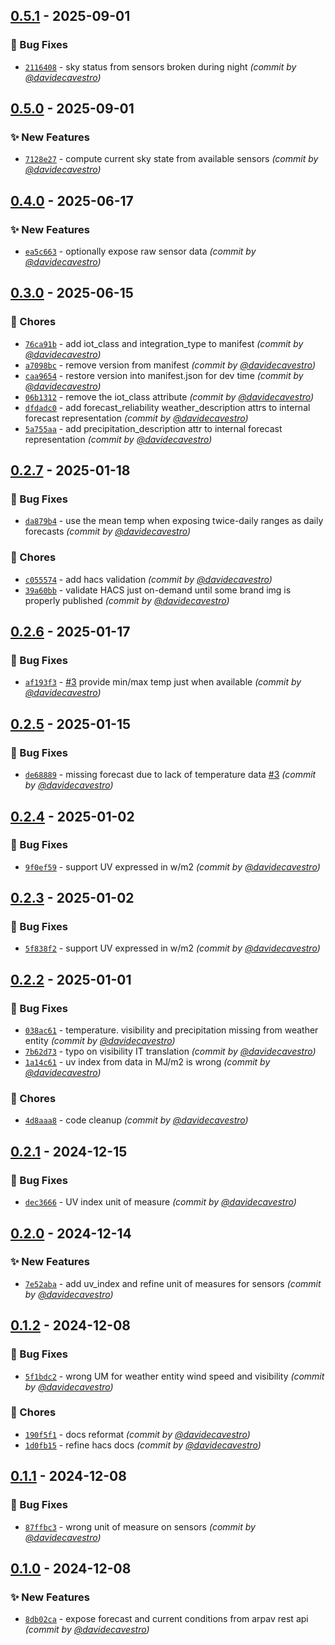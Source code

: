 
## [0.5.1] - 2025-09-01
### :bug: Bug Fixes
- [`2116408`](https://github.com/davidecavestro/arpa-veneto-weather/commit/211640846471236488f7d588d2c07179a5f38651) - sky status from sensors broken during night *(commit by [@davidecavestro](https://github.com/davidecavestro))*


## [0.5.0] - 2025-09-01
### :sparkles: New Features
- [`7128e27`](https://github.com/davidecavestro/arpa-veneto-weather/commit/7128e2740ae0caf16c7e381344d05372028d3297) - compute current sky state from available sensors *(commit by [@davidecavestro](https://github.com/davidecavestro))*


## [0.4.0] - 2025-06-17
### :sparkles: New Features
- [`ea5c663`](https://github.com/davidecavestro/arpa-veneto-weather/commit/ea5c663d52eeb333f500acfc2fd33ba24936899f) - optionally expose raw sensor data *(commit by [@davidecavestro](https://github.com/davidecavestro))*


## [0.3.0] - 2025-06-15
### :wrench: Chores
- [`76ca91b`](https://github.com/davidecavestro/arpa-veneto-weather/commit/76ca91b7ab6de97e16935c436d6c9cb6092792e4) - add iot_class and integration_type to manifest *(commit by [@davidecavestro](https://github.com/davidecavestro))*
- [`a7098bc`](https://github.com/davidecavestro/arpa-veneto-weather/commit/a7098bc55df3dd196922d2c464e84a41d396d0b1) - remove version from manifest *(commit by [@davidecavestro](https://github.com/davidecavestro))*
- [`caa9654`](https://github.com/davidecavestro/arpa-veneto-weather/commit/caa965413c927dba514f277b4aa020fd189bb7c7) - restore version into manifest.json for dev time *(commit by [@davidecavestro](https://github.com/davidecavestro))*
- [`06b1312`](https://github.com/davidecavestro/arpa-veneto-weather/commit/06b1312643cfe108b4a995048bbb7cebced717c5) - remove the iot_class attribute *(commit by [@davidecavestro](https://github.com/davidecavestro))*
- [`dfdadc0`](https://github.com/davidecavestro/arpa-veneto-weather/commit/dfdadc08e165fbd5d1366bb7629c097bbd691804) - add forecast_reliability weather_description attrs to internal forecast representation *(commit by [@davidecavestro](https://github.com/davidecavestro))*
- [`5a755aa`](https://github.com/davidecavestro/arpa-veneto-weather/commit/5a755aa4da13aac2ed2bebb230c6f4bc7f549b83) - add precipitation_description attr to internal forecast representation *(commit by [@davidecavestro](https://github.com/davidecavestro))*


## [0.2.7] - 2025-01-18
### :bug: Bug Fixes
- [`da879b4`](https://github.com/davidecavestro/arpa-veneto-weather/commit/da879b47cf8469d2151a97769805890b9b3a1f6e) - use the mean temp when exposing twice-daily ranges as daily forecasts *(commit by [@davidecavestro](https://github.com/davidecavestro))*

### :wrench: Chores
- [`c055574`](https://github.com/davidecavestro/arpa-veneto-weather/commit/c0555748d8341148825045302e0e9f6732eedf51) - add hacs validation *(commit by [@davidecavestro](https://github.com/davidecavestro))*
- [`39a60bb`](https://github.com/davidecavestro/arpa-veneto-weather/commit/39a60bb5cee6eded1bb17608f43f9b43dcc68a2f) - validate HACS just on-demand until some brand img is properly published *(commit by [@davidecavestro](https://github.com/davidecavestro))*


## [0.2.6] - 2025-01-17
### :bug: Bug Fixes
- [`af193f3`](https://github.com/davidecavestro/arpa-veneto-weather/commit/af193f33afd715dc549247cab3dac5dde2c135c8) - [#3](https://github.com/davidecavestro/arpa-veneto-weather/pull/3) provide min/max temp just when available *(commit by [@davidecavestro](https://github.com/davidecavestro))*


## [0.2.5] - 2025-01-15
### :bug: Bug Fixes
- [`de68889`](https://github.com/davidecavestro/arpa-veneto-weather/commit/de68889368aaa636515052effa194c450a734271) - missing forecast due to lack of temperature data [#3](https://github.com/davidecavestro/arpa-veneto-weather/pull/3) *(commit by [@davidecavestro](https://github.com/davidecavestro))*


## [0.2.4] - 2025-01-02
### :bug: Bug Fixes
- [`9f0ef59`](https://github.com/davidecavestro/arpa-veneto-weather/commit/9f0ef59a19cfb161ffbd046eec0c76d642f94dec) - support UV expressed in w/m2 *(commit by [@davidecavestro](https://github.com/davidecavestro))*


## [0.2.3] - 2025-01-02
### :bug: Bug Fixes
- [`5f838f2`](https://github.com/davidecavestro/arpa-veneto-weather/commit/5f838f27b2291906860a5a44f9b9db1b57cd8a75) - support UV expressed in w/m2 *(commit by [@davidecavestro](https://github.com/davidecavestro))*


## [0.2.2] - 2025-01-01
### :bug: Bug Fixes
- [`038ac61`](https://github.com/davidecavestro/arpa-veneto-weather/commit/038ac6184440a6c1362b102928df6a57748aeb1a) - temperature. visibility and precipitation missing from weather entity *(commit by [@davidecavestro](https://github.com/davidecavestro))*
- [`7b62d73`](https://github.com/davidecavestro/arpa-veneto-weather/commit/7b62d73605666b362f75cab6a605d4b4e5268467) - typo on visibility IT translation *(commit by [@davidecavestro](https://github.com/davidecavestro))*
- [`1a14c61`](https://github.com/davidecavestro/arpa-veneto-weather/commit/1a14c61f71b688f8f1dc66b7984207b5e1a747af) - uv index from data in MJ/m2 is wrong *(commit by [@davidecavestro](https://github.com/davidecavestro))*

### :wrench: Chores
- [`4d8aaa8`](https://github.com/davidecavestro/arpa-veneto-weather/commit/4d8aaa8de679a356e4a3ba6494f95739234e1a2c) - code cleanup *(commit by [@davidecavestro](https://github.com/davidecavestro))*


## [0.2.1] - 2024-12-15
### :bug: Bug Fixes
- [`dec3666`](https://github.com/davidecavestro/arpa-veneto-weather/commit/dec3666e6213bf6f3db310beab9afb3cb9c053b7) - UV index unit of measure *(commit by [@davidecavestro](https://github.com/davidecavestro))*


## [0.2.0] - 2024-12-14
### :sparkles: New Features
- [`7e52aba`](https://github.com/davidecavestro/arpa-veneto-weather/commit/7e52aba5ffc1192c49b4afa750491fb8aacec123) - add uv_index and refine unit of measures for sensors *(commit by [@davidecavestro](https://github.com/davidecavestro))*


## [0.1.2] - 2024-12-08
### :bug: Bug Fixes
- [`5f1bdc2`](https://github.com/davidecavestro/arpa-veneto-weather/commit/5f1bdc21ec095418037b96c2e8b0f6a5aa145b8f) - wrong UM for weather entity wind speed and visibility *(commit by [@davidecavestro](https://github.com/davidecavestro))*

### :wrench: Chores
- [`190f5f1`](https://github.com/davidecavestro/arpa-veneto-weather/commit/190f5f144aca5088f4c2e8a3344c5c1169b424c9) - docs reformat *(commit by [@davidecavestro](https://github.com/davidecavestro))*
- [`1d0fb15`](https://github.com/davidecavestro/arpa-veneto-weather/commit/1d0fb15d093f2774995ac7f6910eead205e99cce) - refine hacs docs *(commit by [@davidecavestro](https://github.com/davidecavestro))*


## [0.1.1] - 2024-12-08
### :bug: Bug Fixes
- [`87ffbc3`](https://github.com/davidecavestro/arpa-veneto-weather/commit/87ffbc33688db1798c9b012628634f8199da5a91) - wrong unit of measure on sensors *(commit by [@davidecavestro](https://github.com/davidecavestro))*


## [0.1.0] - 2024-12-08
### :sparkles: New Features
- [`8db02ca`](https://github.com/davidecavestro/arpa-veneto-weather/commit/8db02cac3d41bbdf7fda670130e2b22103d8b38f) - expose forecast and current conditions from arpav rest api *(commit by [@davidecavestro](https://github.com/davidecavestro))*

[0.1.0]: https://github.com/davidecavestro/arpa-veneto-weather/compare/0.0.0...0.1.0
[0.1.1]: https://github.com/davidecavestro/arpa-veneto-weather/compare/0.1.0...0.1.1
[0.1.2]: https://github.com/davidecavestro/arpa-veneto-weather/compare/0.1.1...0.1.2
[0.2.0]: https://github.com/davidecavestro/arpa-veneto-weather/compare/0.1.2...0.2.0
[0.2.1]: https://github.com/davidecavestro/arpa-veneto-weather/compare/0.2.0...0.2.1
[0.2.2]: https://github.com/davidecavestro/arpa-veneto-weather/compare/0.2.1...0.2.2
[0.2.3]: https://github.com/davidecavestro/arpa-veneto-weather/compare/0.2.2...0.2.3
[0.2.4]: https://github.com/davidecavestro/arpa-veneto-weather/compare/0.2.3...0.2.4
[0.2.5]: https://github.com/davidecavestro/arpa-veneto-weather/compare/0.2.4...0.2.5
[0.2.6]: https://github.com/davidecavestro/arpa-veneto-weather/compare/0.2.5...0.2.6
[0.2.7]: https://github.com/davidecavestro/arpa-veneto-weather/compare/0.2.6...0.2.7
[0.3.0]: https://github.com/davidecavestro/arpa-veneto-weather/compare/0.2.7...0.3.0
[0.4.0]: https://github.com/davidecavestro/arpa-veneto-weather/compare/0.3.0...0.4.0
[0.5.0]: https://github.com/davidecavestro/arpa-veneto-weather/compare/0.4.0...0.5.0
[0.5.1]: https://github.com/davidecavestro/arpa-veneto-weather/compare/0.5.0...0.5.1

